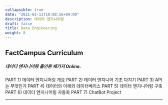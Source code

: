 ```yaml
---
collapsible: true
date: "2021-01-11T10:08:56+09:00"
description: 데이터 엔지니어링
draft: false
title: Data Engineering
weight: 8
---
```


## FactCampus Curriculum
##### 데이터 엔지니어링 올인원 패키지 Online.
PART 1) 데이터 엔지니어링 개요
PART 2) 데이터 엔지니어 기초 다지기
PART 3) API는 무엇인가
PART 4) 데이터의 이해와 데이터베이스
PART 5) 데이터 엔지니어링 구축
PART 6) 데이터 엔지니어링 자동화
PART 7) ChatBot Project

---